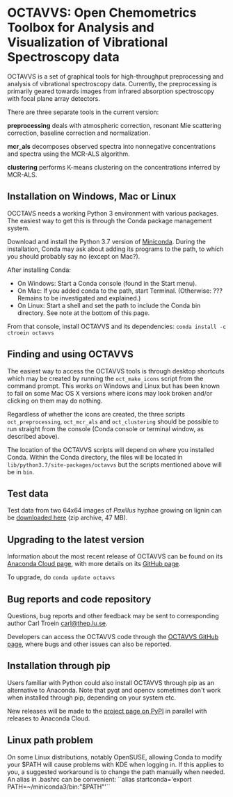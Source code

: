 # OCTAVVS: Open Chemometrics Toolbox for Analysis and Visualization of Vibrational Spectroscopy data

OCTAVVS is a set of graphical tools for high-throughput preprocessing and
analysis of vibrational spectroscopy data. Currently, the preprocessing is
primarily geared towards images from infrared absorption spectroscopy with
focal plane array detectors.

There are three separate tools in the current version:

**preprocessing** deals with atmospheric correction, resonant Mie scattering
correction, baseline correction and normalization.

**mcr_als** decomposes observed spectra into nonnegative concentrations and
spectra using the MCR-ALS algorithm.

**clustering** performs K-means clustering on the concentrations inferred by
MCR-ALS.

## Installation on Windows, Mac or Linux

OCCTAVS needs a working Python 3 environment with various packages. The
easiest way to get this is through the Conda package management system.

Download and install the Python 3.7 version of [Miniconda](https://docs.conda.io/en/latest/miniconda.html).
During the installation, Conda may ask about adding its programs to the path,
to which you should probably say no (except on Mac?).

After installing Conda:
* On Windows: Start a Conda console (found in the Start menu).
* On Mac: If you added conda to the path, start Terminal. (Otherwise: ??? Remains to be investigated and explained.)
* On Linux: Start a shell and set the path to include the Conda bin directory. See note at the bottom of this page.

From that console, install OCTAVVS and its dependencies: ``conda install -c ctroein octavvs``

## Finding and using OCTAVVS

The easiest way to access the OCTAVVS tools is through desktop shortcuts
which may be created by running the ``oct_make_icons`` script from the command prompt.
This works on Windows and Linux but has been known to fail on some Mac OS X versions
where icons may look broken and/or clicking on them may do nothing.

Regardless of whether the icons are created, the three scripts
``oct_preprocessing``, ``oct_mcr_als`` and ``oct_clustering``
should be possible to run straight from the console (Conda console or terminal window, as described above).

The location of the OCTAVVS scripts will depend on where you installed Conda.
Within the Conda directory, the files will be located in ``lib/python3.7/site-packages/octavvs``
but the scripts mentioned above will be in ``bin``.

## Test data

Test data from two 64x64 images of _Paxillus_ hyphae growing on lignin can be
[downloaded here](http://cbbp.thep.lu.se/~carl/octavvs/octavvs_test_data.zip) (zip archive, 47 MB).

## Upgrading to the latest version

Information about the most recent release of OCTAVVS can be found on its
[Anaconda Cloud page](https://anaconda.org/ctroein/octavvs), with more details on its
[GitHub page](https://github.com/ctroein/octavvs).

To upgrade, do ``conda update octavvs``

## Bug reports and code repository

Questions, bug reports and other feedback may be sent to corresponding author Carl Troein <carl@thep.lu.se>.

Developers can access the OCTAVVS code through the [OCTAVVS GitHub
page](https://github.com/ctroein/octavvs), where bugs and other issues can
also be reported.


## Installation through pip

Users familiar with Python could also install OCTAVVS through pip as an alternative to Anaconda.
Note that pyqt and opencv sometimes don't work when installed through pip, depending on your system etc.

New releases will be made to the [project page on PyPI](https://pypi.org/project/octavvs/) in parallel with
releases to Anaconda Cloud.


## Linux path problem

On some Linux distributions, notably OpenSUSE, allowing Conda to modify your
$PATH will cause problems with KDE when logging in. If this applies to you,
a suggested workaround is to change the path manually when needed. An alias
in .bashrc can be convenient:  
``alias startconda='export PATH=~/miniconda3/bin:"$PATH"'``
